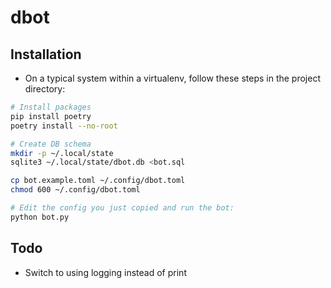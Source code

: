 # dbot

## Installation

* On a typical system within a virtualenv, follow these steps in the project directory:

```sh
# Install packages
pip install poetry
poetry install --no-root

# Create DB schema
mkdir -p ~/.local/state
sqlite3 ~/.local/state/dbot.db <bot.sql

cp bot.example.toml ~/.config/dbot.toml
chmod 600 ~/.config/dbot.toml

# Edit the config you just copied and run the bot:
python bot.py
```

## Todo

- Switch to using logging instead of print
